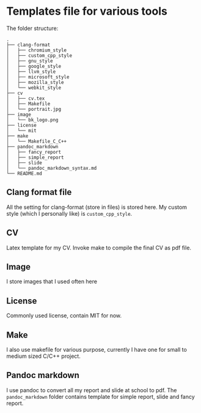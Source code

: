 # Templates file for various tools

The folder structure:

```
.
├── clang-format
│   ├── chromium_style
│   ├── custom_cpp_style
│   ├── gnu_style
│   ├── google_style
│   ├── llvm_style
│   ├── microsoft_style
│   ├── mozilla_style
│   └── webkit_style
├── cv
│   ├── cv.tex
│   ├── Makefile
│   └── portrait.jpg
├── image
│   └── bk_logo.png
├── license
│   └── mit
├── make
│   └── Makefile_C_C++
├── pandoc_markdown
│   ├── fancy_report
│   ├── simple_report
│   ├── slide
│   └── pandoc_markdown_syntax.md
└── README.md

```

## Clang format file

All the setting for clang-format (store in files) is stored here. My custom style (which I
personally like) is `custom_cpp_style`.

## CV 

Latex template for my CV. Invoke make to compile the final CV as pdf file.

## Image

I store images that I used often here

## License 

Commonly used license, contain MIT for now.

## Make

I also use makefile for various purpose, currently I have one for small to medium sized C/C++
project.

## Pandoc markdown

I use pandoc to convert all my report and slide at school to pdf. The `pandoc_markdown` folder
contains template for simple report, slide and fancy report.

